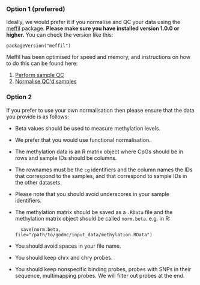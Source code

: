 ### Option 1 (preferred)

Ideally, we would prefer it if you normalise and QC your data using the [meffil](https://github.com/perishky/meffil) package. **Please make sure you have installed version 1.0.0 or higher.** You can check the version like this:

```
packageVersion("meffil")
``` 

Meffil has been optimised for speed and memory, and instructions on how to do this can be found here:

1. [Perform sample QC](https://github.com/MRCIEU/godmc/wiki/Methylation-sample-QC)
2. [Normalise QC'd samples](https://github.com/MRCIEU/godmc/wiki/Methylation-sample-QC)


### Option 2

If you prefer to use your own normalisation then please ensure that the data you provide is as follows:
- Beta values should be used to measure methylation levels.
- We prefer that you would use functional normalisation.
- The methylation data is an R matrix object where CpGs should be in rows and sample IDs should be columns. 
- The rownames must be the `cg` identifiers and the column names the IDs that correspond to the samples, and that correspond to sample IDs in the other datasets. 
- Please note that you should avoid underscores in your sample identifiers. 
- The methylation matrix should be saved as a `.RData` file and the methylation matrix object should be called `norm.beta`. e.g. in R:

        save(norm.beta, file="/path/to/godmc/input_data/methylation.RData")

- You should avoid spaces in your file name.
- You should keep chrx and chry probes.
- You should keep nonspecific binding probes, probes with SNPs in their sequence, multimapping probes. We will filter out probes at the end.